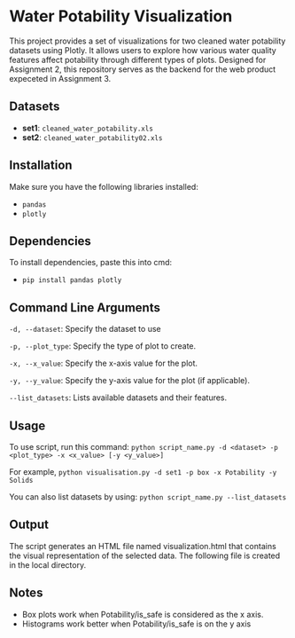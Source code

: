 # Water Potability Visualization

This project provides a set of visualizations for two cleaned water potability datasets using Plotly. It allows users to explore how various water quality features affect potability through different types of plots. Designed for Assignment 2, this repository serves as the backend for the web product expeceted in Assignment 3.

## Datasets

- **set1**: `cleaned_water_potability.xls`
- **set2**: `cleaned_water_potability02.xls`

## Installation

Make sure you have the following libraries installed:
- `pandas`
- `plotly`

## Dependencies

To install dependencies, paste this into cmd:
- `pip install pandas plotly`

## Command Line Arguments
`-d, --dataset`: Specify the dataset to use 

`-p, --plot_type`: Specify the type of plot to create.

`-x, --x_value`: Specify the x-axis value for the plot.

`-y, --y_value`: Specify the y-axis value for the plot (if applicable).

`--list_datasets`: Lists available datasets and their features.

## Usage 
To use script, run this command:
`python script_name.py -d <dataset> -p <plot_type> -x <x_value> [-y <y_value>]`

For example,
`python visualisation.py -d set1 -p box -x Potability -y Solids`

You can also list datasets by using:
`python script_name.py --list_datasets`

## Output
The script generates an HTML file named visualization.html that contains the visual representation of the selected data.
The following file is created in the local directory.

## Notes
- Box plots work when Potability/is_safe is considered as the x axis.
- Histograms work better when Potability/is_safe is on the y axis
